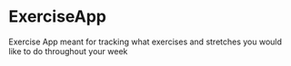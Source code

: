 # ExerciseApp
Exercise App meant for tracking what exercises and stretches you would like to do throughout your week
